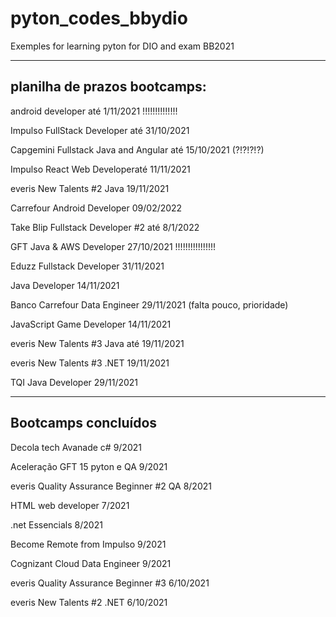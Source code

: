 # pyton_codes_bbydio
Exemples for learning pyton for DIO and exam BB2021


------------------------------------------------------------------
planilha de prazos bootcamps:
------------------------------------------------------------------

android developer até 1/11/2021 !!!!!!!!!!!!!!

Impulso FullStack Developer até 31/10/2021

Capgemini Fullstack Java and Angular até 15/10/2021 (?!?!?!?)

Impulso React Web Developeraté 11/11/2021

everis New Talents #2 Java 19/11/2021

Carrefour Android Developer 09/02/2022

Take Blip Fullstack Developer #2 até 8/1/2022

GFT Java & AWS Developer 27/10/2021 !!!!!!!!!!!!!!!!

Eduzz Fullstack Developer 31/11/2021

Java Developer 14/11/2021

Banco Carrefour Data Engineer 29/11/2021 (falta pouco, prioridade)

JavaScript Game Developer 14/11/2021

everis New Talents #3 Java até  19/11/2021

everis New Talents #3 .NET 19/11/2021

TQI Java Developer 29/11/2021


------------------------------------------------------------
Bootcamps concluídos
------------------------------------------------------------
Decola tech Avanade c# 9/2021

Aceleração GFT 15 pyton e QA 9/2021

everis Quality Assurance Beginner #2 QA 8/2021

HTML web developer 7/2021

.net Essencials 8/2021

Become Remote from Impulso 9/2021

Cognizant Cloud Data Engineer 9/2021

everis Quality Assurance Beginner #3 6/10/2021

everis New Talents #2 .NET 6/10/2021
